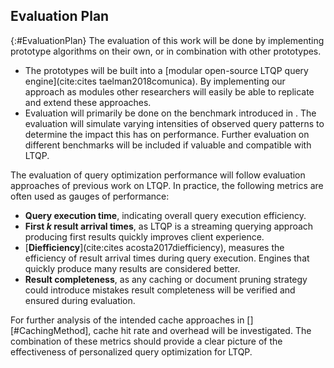 ## Evaluation Plan
{:#EvaluationPlan}
The evaluation of this work will be done by implementing prototype algorithms on their own, or in combination with other prototypes.

- The prototypes will be built into a [modular open-source LTQP query engine](cite:cites taelman2018comunica). By implementing our approach as modules other researchers will easily be able to replicate and extend these approaches.
- Evaluation will primarily be done on the benchmark introduced in [](#UsagePatternMethod). The evaluation will simulate varying intensities of observed query patterns to determine the impact this has on performance. Further evaluation on different benchmarks will be included if valuable and compatible with LTQP.

The evaluation of query optimization performance will follow evaluation approaches of previous work on LTQP.
In practice, the following metrics are often used as gauges of performance:

- **Query execution time**, indicating overall query execution efficiency.
- **First $k$ result arrival times**, as LTQP is a streaming querying approach producing first results quickly improves client experience.
- [**Diefficiency**](cite:cites acosta2017diefficiency), measures the efficiency of result arrival times during query execution. Engines that quickly produce many results are considered better.
- **Result completeness**, as any caching or document pruning strategy could introduce mistakes result completeness will be verified and ensured during evaluation.

For further analysis of the intended cache approaches in [][#CachingMethod], cache hit rate and overhead will be investigated.
The combination of these metrics should provide a clear picture of the effectiveness of personalized query optimization for LTQP.

